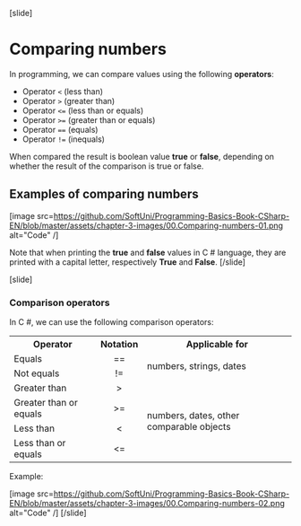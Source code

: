 [slide]
# Comparing numbers

In programming, we can compare values using the following **operators**:

- Operator `<` (less than)
- Operator `>` (greater than)
- Operator `<=` (less than or equals)
- Operator `>=` (greater than or equals)
- Operator `==` (equals)
- Operator `!=` (inequals)

When compared the result is boolean value **true** or **false**, depending on whether the result of the comparison is true or false.

## Examples of comparing numbers

[image src=https://github.com/SoftUni/Programming-Basics-Book-CSharp-EN/blob/master/assets/chapter-3-images/00.Comparing-numbers-01.png alt="Code" /]

Note that when printing the **true** and **false** values in C # language, they are printed with a capital letter, respectively **True** and **False**.
[/slide]

[slide]
### Comparison operators

In C #, we can use the following comparison operators:

<table>
    <tr>
        <th>Operator</th>
        <th>Notation</th>
        <th>Applicable for</th>
    </tr>
    <tr>
        <td>Equals</td>
        <td align="center"> == </td>
        <td rowspan="2"> numbers, strings, dates</td>
    </tr>
    <tr>
        <td>Not equals</td>
        <td align="center"> != </td>
    </tr>
    <tr>
        <td>Greater than</td>
        <td align="center"> > </td>
        <td rowspan="4">numbers, dates, other comparable objects</td>
    </tr>
    <tr>
        <td>Greater than or equals</td>
        <td align="center"> >= </td>
    </tr>
    <tr>
        <td>Less than</td>
        <td align="center"> &lt; </td>
    </tr>
    <tr>
        <td>Less than or equals</td>
        <td align="center"> &lt;= </td>
    </tr>
</table>

Example:

[image src=https://github.com/SoftUni/Programming-Basics-Book-CSharp-EN/blob/master/assets/chapter-3-images/00.Comparing-numbers-02.png alt="Code" /]
[/slide]